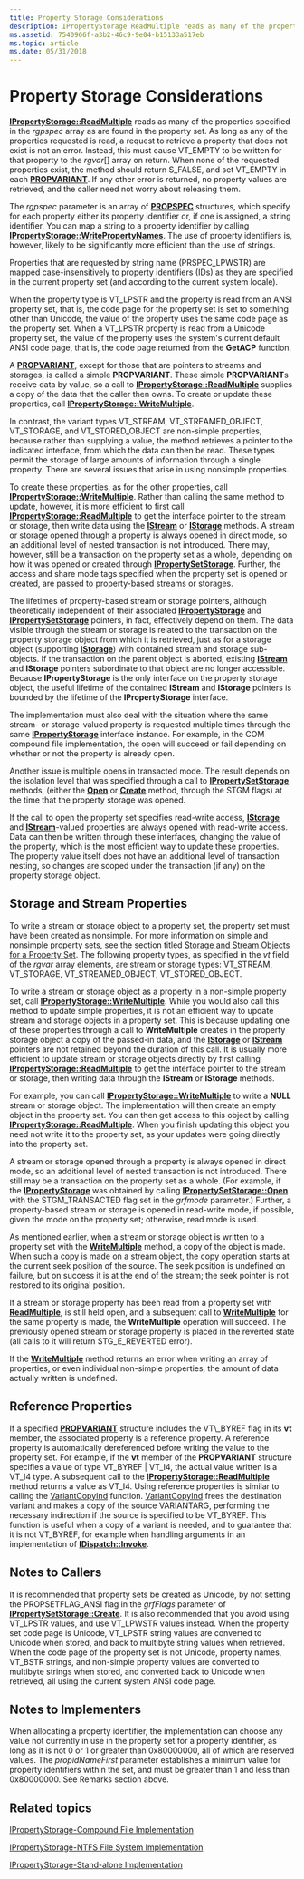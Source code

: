 ```yaml
---
title: Property Storage Considerations
description: IPropertyStorage ReadMultiple reads as many of the properties specified in the rgpspec array as are found in the property set.
ms.assetid: 7540966f-a3b2-46c9-9e04-b15133a517eb
ms.topic: article
ms.date: 05/31/2018
---
```


# Property Storage Considerations

[**IPropertyStorage::ReadMultiple**](/windows/desktop/api/Propidl/nf-propidl-ipropertystorage-readmultiple) reads as many of the properties specified in the *rgpspec* array as are found in the property set. As long as any of the properties requested is read, a request to retrieve a property that does not exist is not an error. Instead, this must cause VT\_EMPTY to be written for that property to the *rgvar*\[\] array on return. When none of the requested properties exist, the method should return S\_FALSE, and set VT\_EMPTY in each [**PROPVARIANT**](https://msdn.microsoft.com/library/Aa380072(v=VS.85).aspx). If any other error is returned, no property values are retrieved, and the caller need not worry about releasing them.

The *rgpspec* parameter is an array of [**PROPSPEC**](https://msdn.microsoft.com/library/Aa380070(v=VS.85).aspx) structures, which specify for each property either its property identifier or, if one is assigned, a string identifier. You can map a string to a property identifier by calling [**IPropertyStorage::WritePropertyNames**](/windows/desktop/api/Propidl/nf-propidl-ipropertystorage-writepropertynames). The use of property identifiers is, however, likely to be significantly more efficient than the use of strings.

Properties that are requested by string name (PRSPEC\_LPWSTR) are mapped case-insensitively to property identifiers (IDs) as they are specified in the current property set (and according to the current system locale).

When the property type is VT\_LPSTR and the property is read from an ANSI property set, that is, the code page for the property set is set to something other than Unicode, the value of the property uses the same code page as the property set. When a VT\_LPSTR property is read from a Unicode property set, the value of the property uses the system's current default ANSI code page, that is, the code page returned from the **GetACP** function.

A [**PROPVARIANT**](https://msdn.microsoft.com/library/Aa380072(v=VS.85).aspx), except for those that are pointers to streams and storages, is called a simple **PROPVARIANT**. These simple **PROPVARIANT**s receive data by value, so a call to [**IPropertyStorage::ReadMultiple**](/windows/desktop/api/Propidl/nf-propidl-ipropertystorage-readmultiple) supplies a copy of the data that the caller then owns. To create or update these properties, call [**IPropertyStorage::WriteMultiple**](/windows/desktop/api/Propidl/nf-propidl-ipropertystorage-writemultiple).

In contrast, the variant types VT\_STREAM, VT\_STREAMED\_OBJECT, VT\_STORAGE, and VT\_STORED\_OBJECT are non-simple properties, because rather than supplying a value, the method retrieves a pointer to the indicated interface, from which the data can then be read. These types permit the storage of large amounts of information through a single property. There are several issues that arise in using nonsimple properties.

To create these properties, as for the other properties, call [**IPropertyStorage::WriteMultiple**](/windows/desktop/api/Propidl/nf-propidl-ipropertystorage-writemultiple). Rather than calling the same method to update, however, it is more efficient to first call [**IPropertyStorage::ReadMultiple**](/windows/desktop/api/Propidl/nf-propidl-ipropertystorage-readmultiple) to get the interface pointer to the stream or storage, then write data using the [**IStream**](/windows/desktop/api/Objidl/nn-objidl-istream) or [**IStorage**](/windows/desktop/api/Objidl/nn-objidl-istorage) methods. A stream or storage opened through a property is always opened in direct mode, so an additional level of nested transaction is not introduced. There may, however, still be a transaction on the property set as a whole, depending on how it was opened or created through [**IPropertySetStorage**](/windows/desktop/api/Propidl/nn-propidl-ipropertysetstorage). Further, the access and share mode tags specified when the property set is opened or created, are passed to property-based streams or storages.

The lifetimes of property-based stream or storage pointers, although theoretically independent of their associated [**IPropertyStorage**](/windows/desktop/api/Propidl/nn-propidl-ipropertystorage) and [**IPropertySetStorage**](/windows/desktop/api/Propidl/nn-propidl-ipropertysetstorage) pointers, in fact, effectively depend on them. The data visible through the stream or storage is related to the transaction on the property storage object from which it is retrieved, just as for a storage object (supporting [**IStorage**](/windows/desktop/api/Objidl/nn-objidl-istorage)) with contained stream and storage sub-objects. If the transaction on the parent object is aborted, existing [**IStream**](/windows/desktop/api/Objidl/nn-objidl-istream) and **IStorage** pointers subordinate to that object are no longer accessible. Because **IPropertyStorage** is the only interface on the property storage object, the useful lifetime of the contained **IStream** and **IStorage** pointers is bounded by the lifetime of the **IPropertyStorage** interface.

The implementation must also deal with the situation where the same stream- or storage-valued property is requested multiple times through the same [**IPropertyStorage**](/windows/desktop/api/Propidl/nn-propidl-ipropertystorage) interface instance. For example, in the COM compound file implementation, the open will succeed or fail depending on whether or not the property is already open.

Another issue is multiple opens in transacted mode. The result depends on the isolation level that was specified through a call to [**IPropertySetStorage**](/windows/desktop/api/Propidl/nn-propidl-ipropertysetstorage) methods, (either the [**Open**](/windows/desktop/api/Propidl/nf-propidl-ipropertysetstorage-open) or [**Create**](/windows/desktop/api/Propidl/nf-propidl-ipropertysetstorage-create) method, through the STGM flags) at the time that the property storage was opened.

If the call to open the property set specifies read-write access, [**IStorage**](/windows/desktop/api/Objidl/nn-objidl-istorage) and [**IStream**](/windows/desktop/api/Objidl/nn-objidl-istream)-valued properties are always opened with read-write access. Data can then be written through these interfaces, changing the value of the property, which is the most efficient way to update these properties. The property value itself does not have an additional level of transaction nesting, so changes are scoped under the transaction (if any) on the property storage object.

## Storage and Stream Properties

To write a stream or storage object to a property set, the property set must have been created as nonsimple. For more information on simple and nonsimple property sets, see the section titled [Storage and Stream Objects for a Property Set](storage-vs--stream-for-a-property-set.md). The following property types, as specified in the *vt* field of the *rgvar* array elements, are stream or storage types: VT\_STREAM, VT\_STORAGE, VT\_STREAMED\_OBJECT, VT\_STORED\_OBJECT.

To write a stream or storage object as a property in a non-simple property set, call [**IPropertyStorage::WriteMultiple**](/windows/desktop/api/Propidl/nf-propidl-ipropertystorage-writemultiple). While you would also call this method to update simple properties, it is not an efficient way to update stream and storage objects in a property set. This is because updating one of these properties through a call to **WriteMultiple** creates in the property storage object a copy of the passed-in data, and the [**IStorage**](/windows/desktop/api/Objidl/nn-objidl-istorage) or [**IStream**](/windows/desktop/api/Objidl/nn-objidl-istream) pointers are not retained beyond the duration of this call. It is usually more efficient to update stream or storage objects directly by first calling [**IPropertyStorage::ReadMultiple**](/windows/desktop/api/Propidl/nf-propidl-ipropertystorage-readmultiple) to get the interface pointer to the stream or storage, then writing data through the **IStream** or **IStorage** methods.

For example, you can call [**IPropertyStorage::WriteMultiple**](/windows/desktop/api/Propidl/nf-propidl-ipropertystorage-writemultiple) to write a **NULL** stream or storage object. The implementation will then create an empty object in the property set. You can then get access to this object by calling [**IPropertyStorage::ReadMultiple**](/windows/desktop/api/Propidl/nf-propidl-ipropertystorage-readmultiple). When you finish updating this object you need not write it to the property set, as your updates were going directly into the property set.

A stream or storage opened through a property is always opened in direct mode, so an additional level of nested transaction is not introduced. There still may be a transaction on the property set as a whole. (For example, if the [**IPropertyStorage**](/windows/desktop/api/Propidl/nn-propidl-ipropertystorage) was obtained by calling [**IPropertySetStorage::Open**](/windows/desktop/api/Propidl/nf-propidl-ipropertysetstorage-open) with the STGM\_TRANSACTED flag set in the *grfmode* parameter.) Further, a property-based stream or storage is opened in read-write mode, if possible, given the mode on the property set; otherwise, read mode is used.

As mentioned earlier, when a stream or storage object is written to a property set with the [**WriteMultiple**](/windows/desktop/api/Propidl/nf-propidl-ipropertystorage-writemultiple) method, a copy of the object is made. When such a copy is made on a stream object, the copy operation starts at the current seek position of the source. The seek position is undefined on failure, but on success it is at the end of the stream; the seek pointer is not restored to its original position.

If a stream or storage property has been read from a property set with [**ReadMultiple**](/windows/desktop/api/Propidl/nf-propidl-ipropertystorage-readmultiple), is still held open, and a subsequent call to [**WriteMultiple**](/windows/desktop/api/Propidl/nf-propidl-ipropertystorage-writemultiple) for the same property is made, the **WriteMultiple** operation will succeed. The previously opened stream or storage property is placed in the reverted state (all calls to it will return STG\_E\_REVERTED error).

If the [**WriteMultiple**](/windows/desktop/api/Propidl/nf-propidl-ipropertystorage-writemultiple) method returns an error when writing an array of properties, or even individual non-simple properties, the amount of data actually written is undefined.

## Reference Properties

If a specified [**PROPVARIANT**](https://msdn.microsoft.com/library/Aa380072(v=VS.85).aspx) structure includes the VT\_BYREF flag in its **vt** member, the associated property is a reference property. A reference property is automatically dereferenced before writing the value to the property set. For example, if the **vt** member of the **PROPVARIANT** structure specifies a value of type VT\_BYREF \| VT\_I4, the actual value written is a VT\_I4 type. A subsequent call to the [**IPropertyStorage::ReadMultiple**](/windows/desktop/api/Propidl/nf-propidl-ipropertystorage-readmultiple) method returns a value as VT\_I4. Using reference properties is similar to calling the [VariantCopyInd](https://go.microsoft.com/fwlink/p/?linkid=124590) function. [VariantCopyInd](https://go.microsoft.com/fwlink/p/?linkid=124590) frees the destination variant and makes a copy of the source VARIANTARG, performing the necessary indirection if the source is specified to be VT\_BYREF. This function is useful when a copy of a variant is needed, and to guarantee that it is not VT\_BYREF, for example when handling arguments in an implementation of [**IDispatch::Invoke**](https://msdn.microsoft.com/library/ms221479(v=VS.71).aspx).

## Notes to Callers

It is recommended that property sets be created as Unicode, by not setting the PROPSETFLAG\_ANSI flag in the *grfFlags* parameter of [**IPropertySetStorage::Create**](/windows/desktop/api/Propidl/nf-propidl-ipropertysetstorage-create). It is also recommended that you avoid using VT\_LPSTR values, and use VT\_LPWSTR values instead. When the property set code page is Unicode, VT\_LPSTR string values are converted to Unicode when stored, and back to multibyte string values when retrieved. When the code page of the property set is not Unicode, property names, VT\_BSTR strings, and non-simple property values are converted to multibyte strings when stored, and converted back to Unicode when retrieved, all using the current system ANSI code page.

## Notes to Implementers

When allocating a property identifier, the implementation can choose any value not currently in use in the property set for a property identifier, as long as it is not 0 or 1 or greater than 0x80000000, all of which are reserved values. The *propidNameFirst* parameter establishes a minimum value for property identifiers within the set, and must be greater than 1 and less than 0x80000000. See Remarks section above.

## Related topics

<dl> <dt>

[IPropertyStorage-Compound File Implementation](ipropertystorage-compound-file-implementation.md)
</dt> <dt>

[IPropertyStorage-NTFS File System Implementation](ipropertystorage-ntfs-file-system-implementation.md)
</dt> <dt>

[IPropertyStorage-Stand-alone Implementation](ipropertystorage-stand-alone-implementation.md)
</dt> </dl>

 

 




